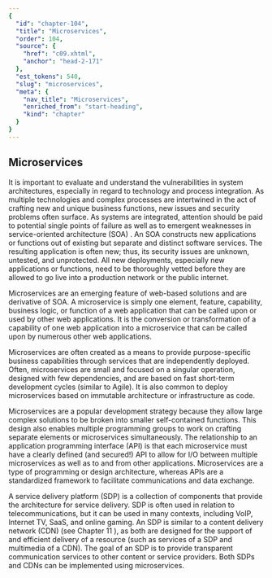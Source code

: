 ```yaml
---
{
  "id": "chapter-104",
  "title": "Microservices",
  "order": 104,
  "source": {
    "href": "c09.xhtml",
    "anchor": "head-2-171"
  },
  "est_tokens": 540,
  "slug": "microservices",
  "meta": {
    "nav_title": "Microservices",
    "enriched_from": "start-heading",
    "kind": "chapter"
  }
}
---
```

## Microservices

It is important to evaluate and understand the vulnerabilities in system architectures, especially in regard to technology and process integration. As multiple technologies and complex processes are intertwined in the act of crafting new and unique business functions, new issues and security problems often surface. As systems are integrated, attention should be paid to potential single points of failure as well as to emergent weaknesses in service-oriented architecture (SOA) . An SOA constructs new applications or functions out of existing but separate and distinct software services. The resulting application is often new; thus, its security issues are unknown, untested, and unprotected. All new deployments, especially new applications or functions, need to be thoroughly vetted before they are allowed to go live into a production network or the public internet.

Microservices are an emerging feature of web-based solutions and are derivative of SOA. A microservice is simply one element, feature, capability, business logic, or function of a web application that can be called upon or used by other web applications. It is the conversion or transformation of a capability of one web application into a microservice that can be called upon by numerous other web applications.

Microservices are often created as a means to provide purpose-specific business capabilities through services that are independently deployed. Often, microservices are small and focused on a singular operation, designed with few dependencies, and are based on fast short-term development cycles (similar to Agile). It is also common to deploy microservices based on immutable architecture or infrastructure as code.

Microservices are a popular development strategy because they allow large complex solutions to be broken into smaller self-contained functions. This design also enables multiple programming groups to work on crafting separate elements or microservices simultaneously. The relationship to an application programming interface (API) is that each microservice must have a clearly defined (and secured!) API to allow for I/O between multiple microservices as well as to and from other applications. Microservices are a type of programming or design architecture, whereas APIs are a standardized framework to facilitate communications and data exchange.

A service delivery platform (SDP) is a collection of components that provide the architecture for service delivery. SDP is often used in relation to telecommunications, but it can be used in many contexts, including VoIP, Internet TV, SaaS, and online gaming. An SDP is similar to a content delivery network (CDN) (see Chapter 11 ), as both are designed for the support of and efficient delivery of a resource (such as services of a SDP and multimedia of a CDN). The goal of an SDP is to provide transparent communication services to other content or service providers. Both SDPs and CDNs can be implemented using microservices.
